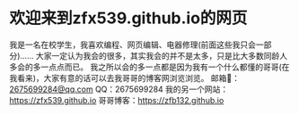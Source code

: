 # 欢迎来到zfx539.github.io的网页 
我是一名在校学生，我喜欢编程、网页编辑、电器修理(前面这些我只会一部分)…… 
大家一定认为我会的很多，其实我会的并不是太多，只是比大多数同龄人多会的多一点点而已。 
我之所以会的多一点都是因为我有一个什么都懂的哥哥(在我看来)，大家有意的话可以去我哥哥的博客网浏览浏览。 
邮箱📮：2675699284@qq.com 
QQ：2675699284 
我的另一个网站：https://zfx539.github.io 
哥哥博客：https://zfb132.github.io 

